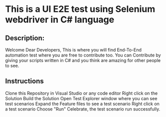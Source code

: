 # This is a UI E2E test using Selenium webdriver in C# language

## Description:
Welcome Dear Developers, This is where you will find End-To-End automation test where you are free to contribute too. 
You can Contribute by giving your scripts written in C# and you think are amazing for other people to see.

## Instructions
Clone this Repository in Visual Studio or any code editor
Right click on the Solution
Build the Solution
Open Test Explorer window where you can see test scenarios
Expand the Feature files to see a test scenario
Right click on a test scenario
Choose "Run"
Celebrate, the test scenario run successfully.
